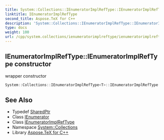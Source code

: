 ```yaml
---
title: System::Collections::IEnumeratorImplRefType::IEnumeratorImplRefType constructor
linktitle: IEnumeratorImplRefType
second_title: Aspose.TeX for C++
description: 'System::Collections::IEnumeratorImplRefType::IEnumeratorImplRefType constructor. wrapper constructor in C++.'
type: docs
weight: 100
url: /cpp/system.collections/ienumeratorimplreftype/ienumeratorimplreftype/
---
```

## IEnumeratorImplRefType::IEnumeratorImplRefType constructor


wrapper constructor

```cpp
System::Collections::IEnumeratorImplRefType<T>::IEnumeratorImplRefType(System::SharedPtr<System::Collections::Generic::IEnumerator<System::SharedPtr<T>>> enumerator)
```

## See Also

* Typedef [SharedPtr](../../../system/sharedptr/)
* Class [IEnumerator](../../../system.collections.generic/ienumerator/)
* Class [IEnumeratorImplRefType](../)
* Namespace [System::Collections](../../)
* Library [Aspose.TeX for C++](../../../)

